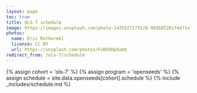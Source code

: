 ```yaml
---
layout: page
toc: true
title: OLS-7 schedule
image: https://images.unsplash.com/photo-1435527173128-983b87201f4d?ixlib=rb-1.2.1&ixid=eyJhcHBfaWQiOjEyMDd9&auto=format&fit=crop&w=1047&q=80
photos:
  name: Eric Rothermel
  license: CC BY
  url: https://unsplash.com/photos/FoKO4DpXamQ
redirect_from: /ols-7/schedule
---
```


{% assign cohort = 'ols-7' %}
{% assign program = 'openseeds' %}
{% assign schedule = site.data.openseeds[cohort].schedule %}
{% include _includes/schedule.md %}